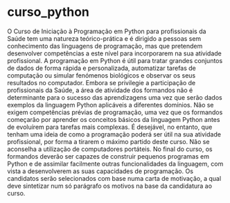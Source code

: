 # curso_python

O Curso de Iniciação à Programação em Python para profissionais da Saúde tem uma natureza teórico-prática e é dirigido a pessoas sem conhecimento das linguagens de programação, mas que pretendem desenvolver competências a este nível para incorporarem na sua atividade profissional.
A programação em Python é útil para tratar grandes conjuntos de dados de forma rápida e personalizada, automatizar tarefas de computação ou simular fenómenos biológicos e observar os seus resultados no computador. Embora se privilegie a participação de profissionais da Saúde, a área de atividade dos formandos não é determinante para o sucesso das aprendizagens uma vez que serão dados exemplos da linguagem Python aplicáveis a diferentes domínios. Não se exigem competências prévias de programação, uma vez que os formandos começarão por aprender os conceitos básicos da linguagem Python antes de evoluírem para tarefas mais complexas.  É desejável, no entanto, que tenham uma ideia de como a programação poderá ser útil na sua atividade profissional, por forma a tirarem o máximo partido deste curso. Não se aconselha a utilização de computadores portáteis. No final do curso, os formandos deverão ser capazes de construir pequenos programas em Python e de assimilar facilmente outras funcionalidades da linguagem, com vista a desenvolverem as suas capacidades de programação. Os candidatos serão selecionados com base numa carta de motivação, a qual deve sintetizar num só parágrafo os motivos na base da candidatura ao curso.
